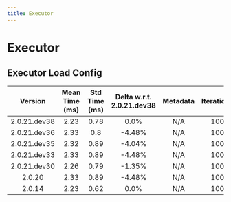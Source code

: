 ```yaml
---
title: Executor
---
```

# Executor

## Executor Load Config

| Version | Mean Time (ms) | Std Time (ms) | Delta w.r.t. 2.0.21.dev38 | Metadata | Iterations |
| :---: | :---: | :---: | :---: | :---: | :---: |
| 2.0.21.dev38 | 2.23 | 0.78 | 0.0% | N/A | 100 |
| 2.0.21.dev36 | 2.33 | 0.8 | -4.48% | N/A | 100 |
| 2.0.21.dev35 | 2.32 | 0.89 | -4.04% | N/A | 100 |
| 2.0.21.dev33 | 2.33 | 0.89 | -4.48% | N/A | 100 |
| 2.0.21.dev30 | 2.26 | 0.79 | -1.35% | N/A | 100 |
| 2.0.20 | 2.33 | 0.89 | -4.48% | N/A | 100 |
| 2.0.14 | 2.23 | 0.62 | 0.0% | N/A | 100 |
